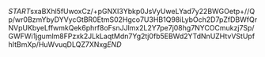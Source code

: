 $START$sxaBXhl5fUwoxCz/+pGNXI3Ybkp0JsVyUweLYad7y22BWGOetp+//Qp/wr0BzmYbyDYVycGtBR0EtmS02Hgco7U3HB1Q98iLybOch2D7pZfDBWfQrNVpUKbyeLffwmkQek6phrf8oFsnJJlmx2L2Y7pe7j08hg7NYCOCmukzj7Sp/GWFWi1jgumlm8FPzxk2JLkLaqtMdn7Yg2tj0fb5EBWd2YTdNnUZHtvVStUpfhItBmXp/HuWvuqDLQZ7XNxg$END$